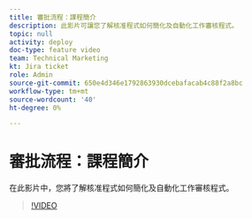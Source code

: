 ```yaml
---
title: 審批流程：課程簡介
description: 此影片可讓您了解核准程式如何簡化及自動化工作審核程式。
topic: null
activity: deploy
doc-type: feature video
team: Technical Marketing
kt: Jira ticket
role: Admin
source-git-commit: 650e4d346e1792863930dcebafacab4c88f2a8bc
workflow-type: tm+mt
source-wordcount: '40'
ht-degree: 0%

---
```


# 審批流程：課程簡介

在此影片中，您將了解核准程式如何簡化及自動化工作審核程式。

>[!VIDEO](https://video.tv.adobe.com/v/335224/?quality=12&learn=on)
